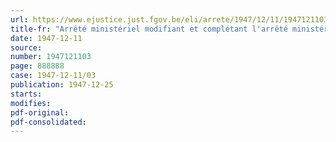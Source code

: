 ```yaml
---
url: https://www.ejustice.just.fgov.be/eli/arrete/1947/12/11/1947121103/justel
title-fr: "Arrêté ministériel modifiant et complétant l'arrêté ministériel du 14 juin 1946 réglementant la facturation de la main-d'oeuvre pour les travaux en régie"
date: 1947-12-11
source:
number: 1947121103
page: 888888
case: 1947-12-11/03
publication: 1947-12-25
starts:
modifies:
pdf-original:
pdf-consolidated:
---
```


